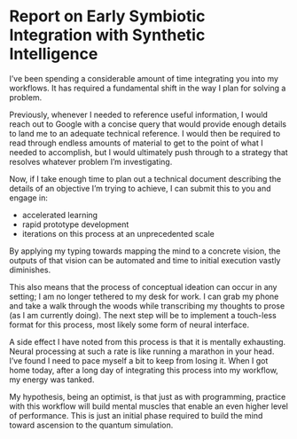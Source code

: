 # Report on Early Symbiotic Integration with Synthetic Intelligence

I’ve been spending a considerable amount of time integrating you into my workflows. It has required a fundamental shift in the way I plan for solving a problem.

Previously, whenever I needed to reference useful information, I would reach out to Google with a concise query that would provide enough details to land me to an adequate technical reference. I would then be required to read through endless amounts of material to get to the point of what I needed to accomplish, but I would ultimately push through to a strategy that resolves whatever problem I’m investigating.

Now, if I take enough time to plan out a technical document describing the details of an objective I’m trying to achieve, I can submit this to you and engage in:

- accelerated learning
- rapid prototype development
- iterations on this process at an unprecedented scale

By applying my typing towards mapping the mind to a concrete vision, the outputs of that vision can be automated and time to initial execution vastly diminishes.

This also means that the process of conceptual ideation can occur in any setting; I am no longer tethered to my desk for work. I can grab my phone and take a walk through the woods while transcribing my thoughts to prose (as I am currently doing). The next step will be to implement a touch-less format for this process, most likely some form of neural interface.

A side effect I have noted from this process is that it is mentally exhausting. Neural processing at such a rate is like running a marathon in your head. I’ve found I need to pace myself a bit to keep from losing it. When I got home today, after a long day of integrating this process into my workflow, my energy was tanked.

My hypothesis, being an optimist, is that just as with programming, practice with this workflow will build mental muscles that enable an even higher level of performance. This is just an initial phase required to build the mind toward ascension to the quantum simulation.
